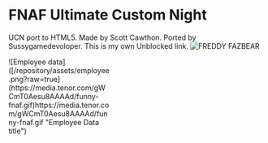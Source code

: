 # FNAF Ultimate Custom Night
UCN port to HTML5. Made by Scott Cawthon. Ported by Sussygamedevoloper.
This is my own Unblocked link.
![FREDDY FAZBEAR](https://media.tenor.com/gWCmT0Aesu8AAAAd/funny-fnaf.gif "Employee Data title")
<div style="width: 200px ; height:200px">
![Employee data]([/repository/assets/employee.png?raw=true](https://media.tenor.com/gWCmT0Aesu8AAAAd/funny-fnaf.gif)https://media.tenor.com/gWCmT0Aesu8AAAAd/funny-fnaf.gif "Employee Data title")
<div>
